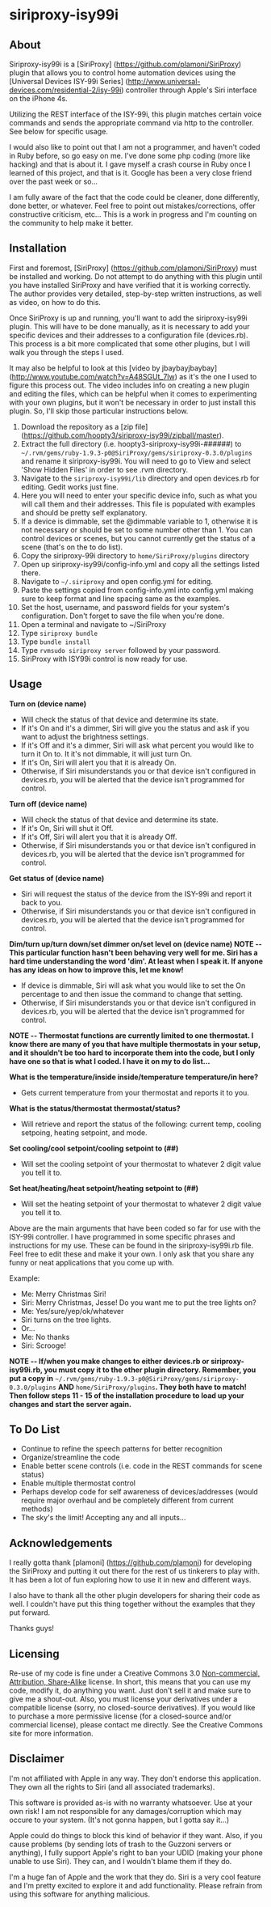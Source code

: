 siriproxy-isy99i
================

About
-----

Siriproxy-isy99i is a [SiriProxy] (https://github.com/plamoni/SiriProxy) plugin that allows you to control home automation devices using the [Universal Devices ISY-99i Series] (http://www.universal-devices.com/residential-2/isy-99i) controller through Apple's Siri interface on the iPhone 4s.

Utilizing the REST interface of the ISY-99i, this plugin matches certain voice commands and sends the appropriate command via http to the controller.  See below for specific usage.

I would also like to point out that I am not a programmer, and haven't coded in Ruby before, so go easy on me.  I've done some php coding (more like hacking) and that is about it.  I gave myself a crash course in Ruby once I learned of this project, and that is it.  Google has been a very close friend over the past week or so...

I am fully aware of the fact that the code could be cleaner, done differently, done better, or whatever.  Feel free to point out mistakes/corrections, offer constructive criticism, etc... This is a work in progress and I'm counting on the community to help make it better.

Installation
------------

First and foremost, [SiriProxy] (https://github.com/plamoni/SiriProxy) must be installed and working.  Do not attempt to do anything with this plugin until you have installed SiriProxy and have verified that it is working correctly.  The author provides very detailed, step-by-step written instructions, as well as video, on how to do this.  

Once SiriProxy is up and running, you'll want to add the siriproxy-isy99i plugin.  This will have to be done manually, as it is necessary to add your specific devices and their addresses to a configuration file (devices.rb).  This process is a bit more complicated that some other plugins, but I will walk you through the steps I used.  

It may also be helpful to look at this [video by jbaybayjbaybay] (http://www.youtube.com/watch?v=A48SGUt_7lw) as it's the one I used to figure this process out.  The video includes info on creating a new plugin and editing the files, which can be helpful when it comes to experimenting with your own plugins, but it won't be necessary in order to just install this plugin.  So, I'll skip those particular instructions below.

1.  Download the repository as a [zip file] (https://github.com/hoopty3/siriproxy-isy99i/zipball/master).
2.  Extract the full directory (i.e. hoopty3-siriproxy-isy99i-######) to `~/.rvm/gems/ruby-1.9.3-p0@SiriProxy/gems/siriproxy-0.3.0/plugins` and rename it siriproxy-isy99i. You will need to go to View and select 'Show Hidden Files' in order to see .rvm directory.
3.  Navigate to the `siriproxy-isy99i/lib` directory and open devices.rb for editing.  Gedit works just fine.
4.  Here you will need to enter your specific device info, such as what you will call them and their addresses.  This file is populated with examples and should be pretty self explanatory.  
5.  If a device is dimmable, set the @dimmable variable to 1, otherwise it is not necessary or should be set to some number other than 1.  You can control devices or scenes, but you cannot currently get the status of a scene (that's on the to do list).
6.  Copy the siriproxy-99i directory to `home/SiriProxy/plugins` directory
7.  Open up siriproxy-isy99i/config-info.yml and copy all the settings listed there.
8.  Navigate to `~/.siriproxy` and open config.yml for editing.
9.  Paste the settings copied from config-info.yml into config.yml making sure to keep format and line spacing same as the examples.  
10. Set the host, username, and password fields for your system's configuration.  Don't forget to save the file when you're done.
11. Open a terminal and navigate to ~/SiriProxy
12. Type `siriproxy bundle` <enter>
13. Type `bundle install` <enter>
14. Type `rvmsudo siriproxy server` <enter> followed by your password.
15. SiriProxy with ISY99i control is now ready for use.

Usage
-----

**Turn on (device name)**

- Will check the status of that device and determine its state.  
- If it's On and it's a dimmer, Siri will give you the status and ask if you want to adjust the brightness settings.  
- If it's Off and it's a dimmer, Siri will ask what percent you would like to turn it On to.  It it's not dimmable, it will just turn On.
- If it's On, Siri will alert you that it is already On.
- Otherwise, if Siri misunderstands you or that device isn't configured in devices.rb, you will be alerted that the device isn't programmed for control.

**Turn off (device name)**

- Will check the status of that device and determine its state.  
- If it's On, Siri will shut it Off.  
- If it's Off, Siri will alert you that it is already Off.
- Otherwise, if Siri misunderstands you or that device isn't configured in devices.rb, you will be alerted that the device isn't programmed for control.

**Get status of (device name)**

- Siri will request the status of the device from the ISY-99i and report it back to you.
- Otherwise, if Siri misunderstands you or that device isn't configured in devices.rb, you will be alerted that the device isn't programmed for control.

**Dim/turn up/turn down/set dimmer on/set level on (device name) NOTE -- This particular function hasn't been behaving very well for me.  Siri has a hard time understanding the word 'dim'.  At least when I speak it.  If anyone has any ideas on how to improve this, let me know!**

- If device is dimmable, Siri will ask what you would like to set the On percentage to and then issue the command to change that setting.
- Otherwise, if Siri misunderstands you or that device isn't configured in devices.rb, you will be alerted that the device isn't programmed for control.



**NOTE -- Thermostat functions are currently limited to one thermostat.  I know there are many of you that have multiple thermostats in your setup, and it shouldn't be too hard to incorporate them into the code, but I only have one so that is what I coded.  I have it on my to do list...**

**What is the temperature/inside inside/temperature temperature/in here?**

- Gets current temperature from your thermostat and reports it to you.

**What is the status/thermostat thermostat/status?**

- Will retrieve and report the status of the following: current temp, cooling setpoing, heating setpoint, and mode.

**Set cooling/cool setpoint/cooling setpoint to (##)**

- Will set the cooling setpoint of your thermostat to whatever 2 digit value you tell it to.

**Set heat/heating/heat setpoint/heating setpoint to (##)**

- Will set the heating setpoint of your thermostat to whatever 2 digit value you tell it to.

Above are the main arguments that have been coded so far for use with the ISY-99i controller.  I have programmed in some specific phrases and instructions for my use.  These can be found in the siriproxy-isy99i.rb file.  Feel free to edit these and make it your own.  I only ask that you share any funny or neat applications that you come up with.

Example:

- Me:  Merry Christmas Siri!
- Siri: Merry Christmas, Jesse!  Do you want me to put the tree lights on?
- Me: Yes/sure/yep/ok/whatever
- Siri turns on the tree lights.
- Or...
- Me: No thanks
- Siri: Scrooge!

**NOTE -- If/when you make changes to either devices.rb or siriproxy-isy99i.rb, you must copy it to the other plugin directory.  Remember, you put a copy in** `~/.rvm/gems/ruby-1.9.3-p0@SiriProxy/gems/siriproxy-0.3.0/plugins` **AND** `home/SiriProxy/plugins`**.  They both have to match!  Then follow steps 11 - 15 of the installation procedure to load up your changes and start the server again.**

To Do List
----------

- Continue to refine the speech patterns for better recognition
- Organize/streamline the code
- Enable better scene controls (i.e. code in the REST commands for scene status)
- Enable multiple thermostat control
- Perhaps develop code for self awareness of devices/addresses (would require major overhaul and be completely different from current methods)
- The sky's the limit!  Accepting any and all inputs...

Acknowledgements
----------------

I really gotta thank [plamoni] (https://github.com/plamoni) for developing the SiriProxy and putting it out there for the rest of us tinkerers to play with.  It has been a lot of fun exploring how to use it in new and different ways.

I also have to thank all the other plugin developers for sharing their code as well.  I couldn't have put this thing together without the examples that they put forward.

Thanks guys!

Licensing
---------

Re-use of my code is fine under a Creative Commons 3.0 [Non-commercial, Attribution, Share-Alike](http://creativecommons.org/licenses/by-nc-sa/3.0/) license. In short, this means that you can use my code, modify it, do anything you want. Just don't sell it and make sure to give me a shout-out. Also, you must license your derivatives under a compatible license (sorry, no closed-source derivatives). If you would like to purchase a more permissive license (for a closed-source and/or commercial license), please contact me directly. See the Creative Commons site for more information.


Disclaimer
----------

I'm not affiliated with Apple in any way. They don't endorse this application. They own all the rights to Siri (and all associated trademarks). 

This software is provided as-is with no warranty whatsoever. Use at your own risk!  I am not responsible for any damages/corruption which may occure to your system.  (It's not gonna happen, but I gotta say it...)

Apple could do things to block this kind of behavior if they want. Also, if you cause problems (by sending lots of trash to the Guzzoni servers or anything), I fully support Apple's right to ban your UDID (making your phone unable to use Siri). They can, and I wouldn't blame them if they do.

I'm a huge fan of Apple and the work that they do. Siri is a very cool feature and I'm pretty excited to explore it and add functionality. Please refrain from using this software for anything malicious.
